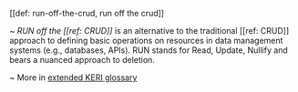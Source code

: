 [[def: run-off-the-crud, run off the crud]]

~ _RUN off the [[ref: CRUD]]_ is an alternative to the traditional [[ref: CRUD]] approach to defining basic operations on resources in data management systems (e.g., databases, APIs). RUN stands for Read, Update, Nullify and bears a nuanced approach to deletion.

~ More in <a href="https://weboftrust.github.io/WOT-terms/docs/glossary/run-off-the-crud">extended KERI glossary</a>
